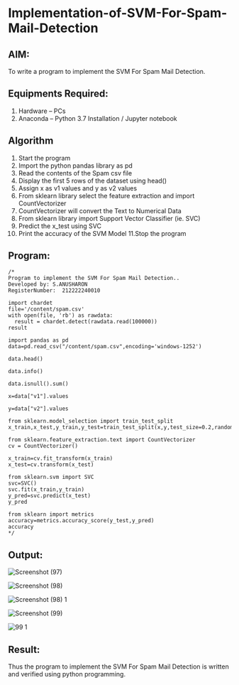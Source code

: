 # Implementation-of-SVM-For-Spam-Mail-Detection

## AIM:
To write a program to implement the SVM For Spam Mail Detection.

## Equipments Required:
1. Hardware – PCs
2. Anaconda – Python 3.7 Installation / Jupyter notebook

## Algorithm
1. Start the program
2. Import the python pandas library as pd
3. Read the contents of the Spam csv file
4. Display the first 5 rows of the dataset using head()
5. Assign x as v1 values and y as v2 values
6. From sklearn library select the feature extraction and import CountVectorizer
7. CountVectorizer will convert the Text to Numerical Data
8. From sklearn library import Support Vector Classifier (ie. SVC)
9. Predict the x_test using SVC
10. Print the accuracy of the SVM Model 11.Stop the program

## Program:
```
/*
Program to implement the SVM For Spam Mail Detection..
Developed by: S.ANUSHARON
RegisterNumber:  212222240010

import chardet
file='/content/spam.csv'
with open(file, 'rb') as rawdata:
  result = chardet.detect(rawdata.read(100000))
result  

import pandas as pd
data=pd.read_csv("/content/spam.csv",encoding='windows-1252')

data.head()

data.info()

data.isnull().sum()

x=data["v1"].values

y=data["v2"].values

from sklearn.model_selection import train_test_split
x_train,x_test,y_train,y_test=train_test_split(x,y,test_size=0.2,random_state=0)

from sklearn.feature_extraction.text import CountVectorizer
cv = CountVectorizer()

x_train=cv.fit_transform(x_train)
x_test=cv.transform(x_test)

from sklearn.svm import SVC
svc=SVC()
svc.fit(x_train,y_train)
y_pred=svc.predict(x_test)
y_pred

from sklearn import metrics 
accuracy=metrics.accuracy_score(y_test,y_pred)
accuracy
*/
```

## Output:

![Screenshot (97)](https://github.com/Anusharonselva/Implementation-of-SVM-For-Spam-Mail-Detection/assets/119405600/327d8488-f0cd-487e-9823-5134452a5ce6)

![Screenshot (98)](https://github.com/Anusharonselva/Implementation-of-SVM-For-Spam-Mail-Detection/assets/119405600/7ae4ea3d-88b3-4087-8237-0cdda66d1f5a)

![Screenshot (98) 1](https://github.com/Anusharonselva/Implementation-of-SVM-For-Spam-Mail-Detection/assets/119405600/1a9a906e-33fe-432a-af40-567fac921b03)

![Screenshot (99)](https://github.com/Anusharonselva/Implementation-of-SVM-For-Spam-Mail-Detection/assets/119405600/4d91a9e9-105c-416c-a8d3-73e465c82718)

![99 1](https://github.com/Anusharonselva/Implementation-of-SVM-For-Spam-Mail-Detection/assets/119405600/7a9466e9-bdb9-4e23-bcb2-0df08b741bb8)


## Result:
Thus the program to implement the SVM For Spam Mail Detection is written and verified using python programming.
